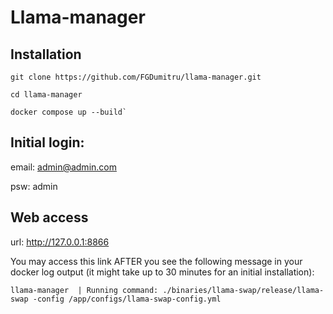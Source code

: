 # Llama-manager

## Installation

```
git clone https://github.com/FGDumitru/llama-manager.git

cd llama-manager

docker compose up --build`
```

## Initial login:

email: admin@admin.com

psw: admin

## Web access

url: http://127.0.0.1:8866

You may access this link AFTER you see the following message in your docker log output (it might take up to 30 minutes
for an initial installation):

`llama-manager  | Running command: ./binaries/llama-swap/release/llama-swap -config /app/configs/llama-swap-config.yml`



